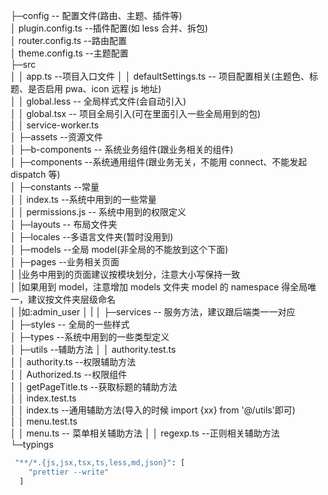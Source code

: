 ﻿├─config -- 配置文件(路由、主题、插件等)  
│ plugin.config.ts --插件配置(如 less 合并、拆包)  
│ router.config.ts --路由配置  
│ theme.config.ts --主题配置  
├─src  
│ │ app.ts --项目入口文件 │ │ defaultSettings.ts -- 项目配置相关(主题色、标题、是否启用 pwa、icon 远程 js 地址)  
│ │ global.less -- 全局样式文件(会自动引入)  
│ │ global.tsx -- 项目全局引入(可在里面引入一些全局用到的包)  
│ │ service-worker.ts  
│ ├─assets --资源文件  
│ ├─b-components -- 系统业务组件(跟业务相关的组件)  
│ ├─components --系统通用组件(跟业务无关，不能用 connect、不能发起 dispatch 等)  
│ ├─constants --常量  
│ │ index.ts --系统中用到的一些常量  
│ │ permissions.js -- 系统中用到的权限定义  
│ ├─layouts -- 布局文件夹  
│ ├─locales --多语言文件夹(暂时没用到)  
│ ├─models --全局 model(非全局的不能放到这个下面)  
│ ├─pages --业务相关页面  
│ |业务中用到的页面建议按模块划分，注意大小写保持一致  
│ |如果用到 model，注意增加 models 文件夹 model 的 namespace 得全局唯一，建议按文件夹层级命名  
│ |如:admin_user │ | │ ├─services -- 服务方法，建议跟后端类一一对应  
│ ├─styles -- 全局的一些样式  
│ ├─types --系统中用到的一些类型定义  
│ ├─utils --辅助方法 │ │ authority.test.ts  
│ │ authority.ts --权限辅助方法  
│ │ Authorized.ts --权限组件  
│ │ getPageTitle.ts --获取标题的辅助方法  
│ │ index.test.ts  
│ │ index.ts --通用辅助方法(导入的时候 import {xx} from '@/utils'即可)  
│ │ menu.test.ts  
│ │ menu.ts -- 菜单相关辅助方法 │ │ regexp.ts --正则相关辅助方法  
└─typings

```bash
 "**/*.{js,jsx,tsx,ts,less,md,json}": [
    "prettier --write"
  ]
```
